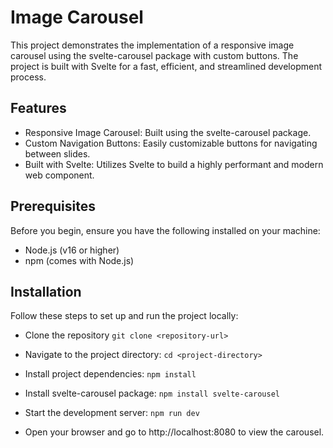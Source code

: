 
# Image Carousel

This project demonstrates the implementation of a responsive image carousel using the svelte-carousel package with custom buttons. The project is built with Svelte for a fast, efficient, and streamlined development process.


## Features

- Responsive Image Carousel: Built using the svelte-carousel package.
- Custom Navigation Buttons: Easily customizable buttons for navigating between slides.
- Built with Svelte: Utilizes Svelte to build a highly performant and modern web component.

## Prerequisites
Before you begin, ensure you have the following installed on your machine:

- Node.js (v16 or higher)
- npm (comes with Node.js)

## Installation
Follow these steps to set up and run the project locally:

- Clone the repository
`git clone <repository-url>`

- Navigate to the project directory:
`cd <project-directory>`

- Install project dependencies:
`npm install`

- Install svelte-carousel package:
`npm install svelte-carousel`

- Start the development server:
`npm run dev`

- Open your browser and go to http://localhost:8080 to view the carousel.

